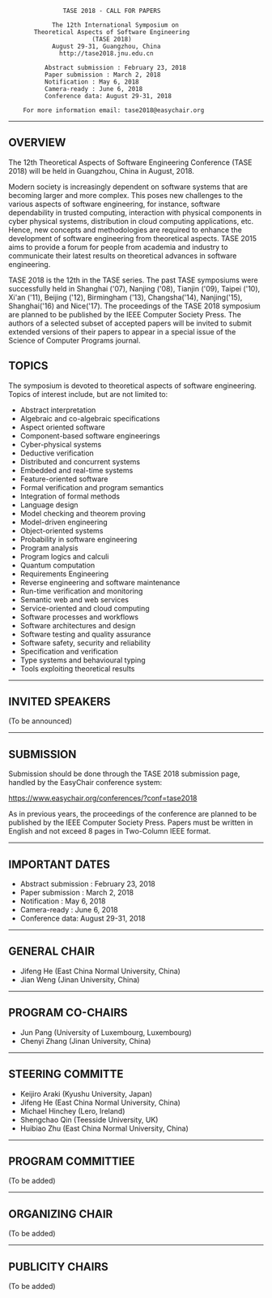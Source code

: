                    TASE 2018 - CALL FOR PAPERS
                   
                The 12th International Symposium on
           Theoretical Aspects of Software Engineering
                           (TASE 2018)
                August 29-31, Guangzhou, China
                  http://tase2018.jnu.edu.cn

              Abstract submission : February 23, 2018
              Paper submission : March 2, 2018
              Notification : May 6, 2018
              Camera-ready : June 6, 2018
              Conference data: August 29-31, 2018

        For more information email: tase2018@easychair.org
******************************************************************

## OVERVIEW

The 12th Theoretical Aspects of Software Engineering Conference (TASE 2018) will be held in Guangzhou, China in August, 2018.

Modern society is increasingly dependent on software systems that are becoming larger and more complex. This poses new challenges to the various aspects of software engineering, for instance, software dependability in trusted computing, interaction with physical components in cyber physical systems, distribution in cloud computing applications, etc. Hence, new concepts and methodologies are required to enhance the development of software engineering from theoretical aspects. TASE 2015 aims to provide a forum for people from academia and industry to communicate their latest results on theoretical advances in software engineering. 

TASE 2018 is the 12th in the TASE series. The past TASE symposiums were successfully held in Shanghai ('07), Nanjing ('08), Tianjin ('09), Taipei ('10), Xi'an ('11), Beijing ('12), Birmingham ('13), Changsha('14), Nanjing('15), Shanghai('16) and Nice('17). The proceedings of the TASE 2018 symposium are planned to be published by the IEEE Computer Society Press. The authors of a selected subset of accepted papers will be invited to submit extended versions of their papers to appear in a special issue of the Science of Computer Programs journal.

## TOPICS

The symposium is devoted to theoretical aspects of software engineering. Topics of interest include, but are not limited to:

* Abstract interpretation           
* Algebraic and co-algebraic specifications   
* Aspect oriented software           
* Component-based software engineerings   
* Cyber-physical systems           
* Deductive verification   
* Distributed and concurrent systems       
* Embedded and real-time systems   
* Feature-oriented software           
* Formal verification and program semantics    
* Integration of formal methods          
* Language design    
* Model checking and theorem proving
* Model-driven engineering
* Object-oriented systems
* Probability in software engineering
* Program analysis
* Program logics and calculi
* Quantum computation
* Requirements Engineering
* Reverse engineering and software maintenance
* Run-time verification and monitoring
* Semantic web and web services
* Service-oriented and cloud computing
* Software processes and workflows
* Software architectures and design
* Software testing and quality assurance
* Software safety, security and reliability 
* Specification and verification
* Type systems and behavioural typing
* Tools exploiting theoretical results

----------------
INVITED SPEAKERS
----------------
(To be announced)


----------
SUBMISSION
----------
Submission should be done through the TASE 2018 submission page, handled by the EasyChair conference system:

https://www.easychair.org/conferences/?conf=tase2018

As in previous years, the proceedings of the conference are planned to be published by the IEEE Computer Society Press. Papers must be written in English and not exceed 8 pages in Two-Column IEEE format. 

---------------
IMPORTANT DATES
---------------
* Abstract submission : February 23, 2018
* Paper submission : March 2, 2018
* Notification : May 6, 2018
* Camera-ready : June 6, 2018
* Conference data: August 29-31, 2018

-------------
GENERAL CHAIR
-------------
- Jifeng He          (East China Normal University, China)
- Jian Weng          (Jinan University, China)

-----------------
PROGRAM CO-CHAIRS
-----------------
- Jun Pang           (University of Luxembourg, Luxembourg)
- Chenyi Zhang       (Jinan University, China)

-----------------
STEERING COMMITTE
-----------------
- Keijiro Araki      (Kyushu University, Japan)
- Jifeng He          (East China Normal University, China) 
- Michael Hinchey    (Lero, Ireland)
- Shengchao Qin      (Teesside University, UK)
- Huibiao Zhu        (East China Normal University, China)

------------------
PROGRAM COMMITTIEE
------------------
(To be added)

----------------
ORGANIZING CHAIR
----------------
(To be added)

----------------
PUBLICITY CHAIRS
----------------
(To be added)
